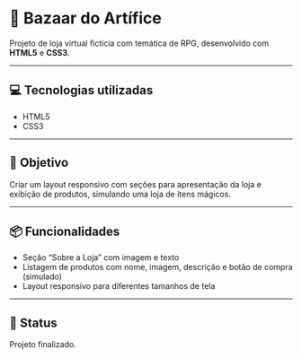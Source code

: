 # 🧪 Bazaar do Artífice

Projeto de loja virtual fictícia com temática de RPG, desenvolvido com **HTML5** e **CSS3**.

---

## 💻 Tecnologias utilizadas

- HTML5  
- CSS3

---

## 🎯 Objetivo

Criar um layout responsivo com seções para apresentação da loja e exibição de produtos, simulando uma loja de itens mágicos.

---

## 📦 Funcionalidades

- Seção “Sobre a Loja” com imagem e texto  
- Listagem de produtos com nome, imagem, descrição e botão de compra (simulado)  
- Layout responsivo para diferentes tamanhos de tela

---

## 🚀 Status

Projeto finalizado.
